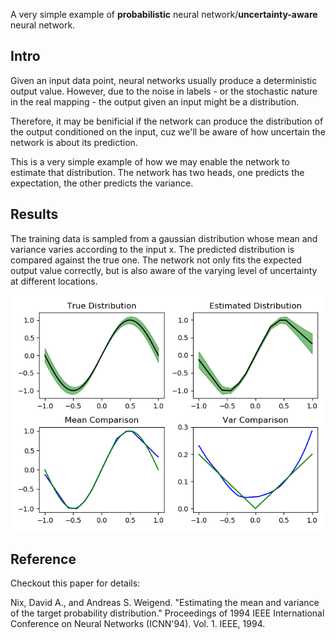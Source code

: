 A very simple example of **probabilistic** neural network/**uncertainty-aware** neural network.

## Intro

Given an input data point, neural networks usually produce a deterministic output value. However, due to the noise in labels - or the stochastic nature in the real mapping - the output given an input might be a distribution. 

Therefore, it may be benificial if the network can produce the distribution of the output conditioned on the input, cuz we'll be aware of how uncertain the network is about its prediction. 

This is a very simple example of how we may enable the network to estimate that distribution. The network has two heads, one predicts the expectation, the other predicts the variance. 

## Results

The training data is sampled from a gaussian distribution whose mean and variance varies according to the input x. The predicted distribution is compared against the true one. The network not only fits the expected output value correctly, but is also aware of the varying level of uncertainty at different locations.

![Results on a toy example](/result.png)

## Reference

Checkout this paper for details:

Nix, David A., and Andreas S. Weigend. "Estimating the mean and variance of the target probability distribution." Proceedings of 1994 IEEE International Conference on Neural Networks (ICNN'94). Vol. 1. IEEE, 1994.

